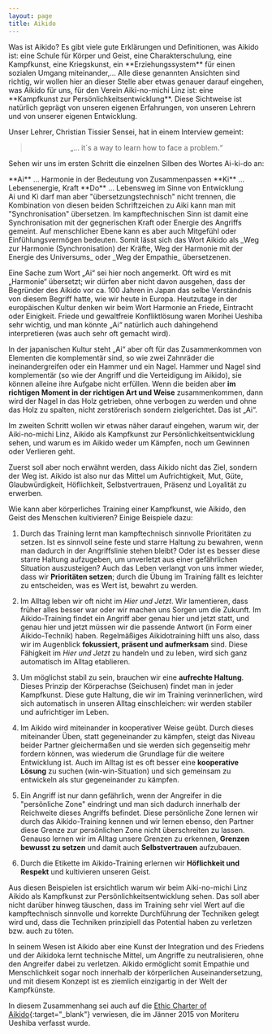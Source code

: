 ```yaml
---
layout: page
title: Aikido
---
```

<style>
ul {
    list-style-type: decimal;
}
</style>

<div class="container block" markdown="1">
Was ist Aikido? Es gibt viele gute Erklärungen und Definitionen, was Aikido ist: eine Schule für Körper und Geist, eine Charakterschulung, eine Kampfkunst, eine Kriegskunst, ein **Erziehungssystem** für einen sozialen Umgang miteinander,... Alle diese genannten Ansichten sind richtig, wir wollen hier an dieser Stelle aber etwas genauer darauf eingehen, was Aikido für uns, für den Verein Aiki-no-michi Linz ist: eine **Kampfkunst zur Persönlichkeitsentwicklung**. Diese Sichtweise ist natürlich geprägt von unseren eigenen Erfahrungen, von unseren Lehrern und von unserer eigenen Entwicklung.

Unser Lehrer, Christian Tissier Sensei, hat in einem Interview gemeint: 
<blockquote><p style="text-align:center;">„... it´s a way to learn how to face a problem.“</p></blockquote>

Sehen wir uns im ersten Schritt die einzelnen Silben des Wortes Ai-ki-do an:
</div>
<div markdown="1" class="centered-text">
**Ai** … Harmonie in der Bedeutung von Zusammenpassen   
**Ki** … Lebensenergie, Kraft   
**Do** … Lebensweg im Sinne von Entwicklung 
</div>  
<div class="container" markdown="1">
Ai und Ki darf man aber "übersetzungstechnisch" nicht trennen, die Kombination von diesen beiden Schriftzeichen zu Aiki kann man mit "Synchronisation" übersetzen. Im kampftechnischen Sinn ist damit eine Synchronisation mit der gegnerischen Kraft oder Energie des Angriffs gemeint. Auf menschlicher Ebene kann es aber auch Mitgefühl oder Einfühlungsvermögen bedeuten. Somit lässt sich das Wort Aikido als _Weg zur Harmonie (Synchronisation) der Kräfte, Weg der Harmonie mit der Energie des Universums_ oder _Weg der Empathie_ übersetzenen.

Eine Sache zum Wort „Ai“ sei hier noch angemerkt. Oft wird es mit „Harmonie“ übersetzt; wir dürfen aber nicht davon ausgehen, dass der Begründer des Aikido vor ca. 100 Jahren in Japan das selbe Verständnis von diesem Begriff hatte, wie wir heute in Europa. Heutzutage in der europäischen Kultur denken wir beim Wort Harmonie an Friede, Eintracht oder Einigkeit. Friede und gewaltfreie Konfliktlösung waren Morihei Ueshiba sehr wichtig, und man könnte „Ai“ natürlich auch dahingehend interpretieren (was auch sehr oft gemacht wird).

In der japanischen Kultur steht „Ai“ aber oft für das Zusammenkommen von Elementen die komplementär sind, so wie zwei Zahnräder die ineinandergreifen oder ein Hammer und ein Nagel. Hammer und Nagel sind komplementär (so wie der Angriff und die Verteidigung im Aikido), sie können alleine ihre Aufgabe nicht erfüllen. Wenn die beiden aber **im richtigen Moment in der richtigen Art und Weise** zusammenkommen, dann wird der Nagel in das Holz getrieben, ohne verbogen zu werden und ohne das Holz zu spalten, nicht zerstörerisch sondern zielgerichtet. Das ist „Ai“.

Im zweiten Schritt wollen wir etwas näher darauf eingehen, warum wir, der Aiki-no-michi Linz, Aikido als Kampfkunst zur Persönlichkeitsentwicklung sehen, und warum es im Aikido weder um Kämpfen, noch um Gewinnen oder Verlieren geht.

Zuerst soll aber noch erwähnt werden, dass Aikido nicht das Ziel, sondern der Weg ist. Aikido ist also nur das Mittel um Aufrichtigkeit, Mut, Güte, Glaubwürdigkeit, Höflichkeit, Selbstvertrauen, Präsenz und Loyalität zu erwerben.

Wie kann aber körperliches Training einer Kampfkunst, wie Aikido, den Geist des Menschen kultivieren? Einige Beispiele dazu:

* Durch das Training lernt man kampftechnisch sinnvolle Prioritäten zu setzen. Ist es sinnvoll seine feste und starre Haltung zu bewahren, wenn man dadurch in der Angriffslinie stehen bleibt? Oder ist es besser diese starre Haltung aufzugeben, um unverletzt aus einer gefährlichen Situation auszusteigen? Auch das Leben verlangt von uns immer wieder, dass wir **Prioritäten setzen**; durch die Übung im Training fällt es leichter zu entscheiden, was es Wert ist, bewahrt zu werden.

* Im Alltag leben wir oft nicht im _Hier und Jetzt_. Wir lamentieren, dass früher alles besser war oder wir machen uns Sorgen um die Zukunft. Im Aikido-Training findet ein Angriff aber genau hier und jetzt statt, und genau hier und jetzt müssen wir die passende Antwort (in Form einer Aikido-Technik) haben. Regelmäßiges Aikidotraining hilft uns also, dass wir im Augenblick **fokussiert, präsent und aufmerksam** sind. Diese Fähigkeit im _Hier und Jetzt_ zu handeln und zu leben, wird sich ganz automatisch im Alltag etablieren.

* Um möglichst stabil zu sein, brauchen wir eine **aufrechte Haltung**. Dieses Prinzip der Körperachse (Seichusen) findet man in jeder Kampfkunst. Diese gute Haltung, die wir im Training verinnerlichen, wird sich automatisch in unseren Alltag einschleichen: wir werden stabiler und aufrichtiger im Leben.

* Im Aikido wird miteinander in kooperativer Weise geübt. Durch dieses miteinander Üben, statt gegeneinander zu kämpfen, steigt das Niveau beider Partner gleichermaßen und sie werden sich gegenseitig mehr fordern können, was wiederum die Grundlage für die weitere Entwicklung ist. Auch im Alltag ist es oft besser eine **kooperative Lösung** zu suchen (win-win-Situation) und sich gemeinsam zu entwickeln als stur gegeneinander zu kämpfen.

* Ein Angriff ist nur dann gefährlich, wenn der Angreifer in die "persönliche Zone" eindringt und man sich dadurch innerhalb der Reichweite dieses Angriffs befindet. Diese persönliche Zone lernen wir durch das Aikido-Training kennen und wir lernen ebenso, den Partner diese Grenze zur persönlichen Zone nicht überschreiten zu lassen. Genauso lernen wir im Alltag unsere Grenzen zu erkennen, **Grenzen bewusst zu setzen** und damit auch **Selbstvertrauen** aufzubauen.

* Durch die Etikette im Aikido-Training erlernen wir **Höflichkeit und Respekt** und kultivieren unseren Geist.

Aus diesen Beispielen ist ersichtlich warum wir beim Aiki-no-michi Linz Aikido als Kampfkunst zur Persönlichkeitsentwicklung sehen. Das soll aber nicht darüber hinweg täuschen, dass im Training sehr viel Wert auf die kampftechnisch sinnvolle und korrekte Durchführung der Techniken gelegt wird und, dass die Techniken prinzipiell das Potential haben zu verletzen bzw. auch zu töten.

In seinem Wesen ist Aikido aber eine Kunst der Integration und des Friedens und der Aikidoka lernt technische Mittel, um Angriffe zu neutralisieren, ohne den Angreifer dabei zu verletzen. Aikido ermöglicht somit Empathie und Menschlichkeit sogar noch innerhalb der körperlichen Auseinandersetzung, und mit diesem Konzept ist es ziemlich einzigartig in der Welt der Kampfkünste.

In diesem Zusammenhang sei auch auf die [Ethic Charter of Aikido](http://www.aikikai.or.jp/eng/pdf/rinri.pdf){:target="_blank"} verwiesen, die im Jänner 2015 von Moriteru Ueshiba verfasst wurde.

</div>